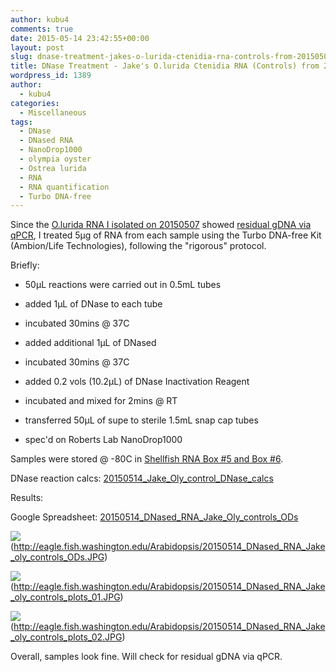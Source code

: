 ```yaml
---
author: kubu4
comments: true
date: 2015-05-14 23:42:55+00:00
layout: post
slug: dnase-treatment-jakes-o-lurida-ctenidia-rna-controls-from-20150507
title: DNase Treatment - Jake's O.lurida Ctenidia RNA (Controls) from 20150507
wordpress_id: 1389
author:
  - kubu4
categories:
  - Miscellaneous
tags:
  - DNase
  - DNased RNA
  - NanoDrop1000
  - olympia oyster
  - Ostrea lurida
  - RNA
  - RNA quantification
  - Turbo DNA-free
---
```


Since the [O.lurida RNA I isolated on 20150507](2015/05/07/rna-isolation-jakes-o-lurida-ctenidia-control-from-20150422.html) showed [residual gDNA via qPCR](2015/05/12/qpcr-jake-o-lurida-ctenidia-rna-control-samples-from-20150507.html), I treated 5μg of RNA from each sample using the Turbo DNA-free Kit (Ambion/Life Technologies), following the "rigorous" protocol.

Briefly:




    
  * 50μL reactions were carried out in 0.5mL tubes

    
  * added 1μL of DNase to each tube

    
  * incubated 30mins @ 37C

    
  * added additional 1μL of DNased

    
  * incubated 30mins @ 37C

    
  * added 0.2 vols (10.2μL) of DNase Inactivation Reagent

    
  * incubated and mixed for 2mins @ RT

    
  * transferred 50μL of supe to sterile 1.5mL snap cap tubes

    
  * spec'd on Roberts Lab NanoDrop1000



Samples were stored @ -80C in [Shellfish RNA Box #5 and Box #6](https://docs.google.com/spreadsheet/ccc?key=0AmS_90rPaQMzcHdyU1d0MDVMLWpaTWdadnJSd0M4UUE&usp=sharing).

DNase reaction calcs: [20150514_Jake_Oly_control_DNase_calcs](https://docs.google.com/spreadsheets/d/1KS3tJand0vKSs6ZJk9t-hChZYmM0--RhcXiR8gDOlYo/edit?usp=sharing)







Results:



Google Spreadsheet: [20150514_DNased_RNA_Jake_Oly_controls_ODs](https://docs.google.com/spreadsheets/d/1vblT6zrN89k0RNi5XM1e6uaZvso1ZFCSvyIsnhhlU9E/edit?usp=sharing)



![](https://eagle.fish.washington.edu/Arabidopsis/20150514_DNased_RNA_Jake_oly_controls_ODs.JPG)(http://eagle.fish.washington.edu/Arabidopsis/20150514_DNased_RNA_Jake_oly_controls_ODs.JPG)



![](https://eagle.fish.washington.edu/Arabidopsis/20150514_DNased_RNA_Jake_oly_controls_plots_01.JPG)(http://eagle.fish.washington.edu/Arabidopsis/20150514_DNased_RNA_Jake_oly_controls_plots_01.JPG)



![](https://eagle.fish.washington.edu/Arabidopsis/20150514_DNased_RNA_Jake_oly_controls_plots_02.JPG)(http://eagle.fish.washington.edu/Arabidopsis/20150514_DNased_RNA_Jake_oly_controls_plots_02.JPG)



Overall, samples look fine. Will check for residual gDNA via qPCR.
